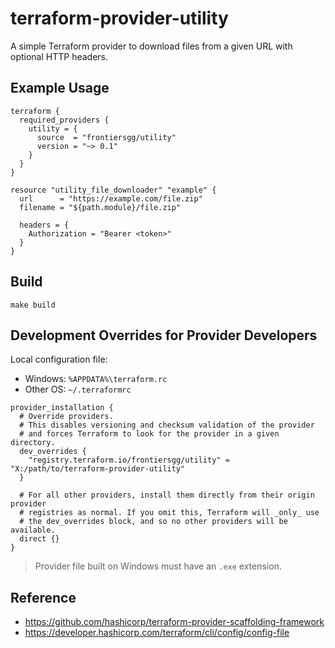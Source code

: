 # terraform-provider-utility

A simple Terraform provider to download files from a given URL with optional HTTP headers.

## Example Usage

```hcl
terraform {
  required_providers {
    utility = {
      source  = "frontiersgg/utility"
      version = "~> 0.1"
    }
  }
}

resource "utility_file_downloader" "example" {
  url      = "https://example.com/file.zip"
  filename = "${path.module}/file.zip"

  headers = {
    Authorization = "Bearer <token>"
  }
}
```

## Build

```shell
make build
```

## Development Overrides for Provider Developers

Local configuration file:

* Windows: `%APPDATA%\terraform.rc`
* Other OS: `~/.terraformrc`

```hcl
provider_installation {
  # Override providers.
  # This disables versioning and checksum validation of the provider
  # and forces Terraform to look for the provider in a given directory.
  dev_overrides {
    "registry.terraform.io/frontiersgg/utility" = "X:/path/to/terraform-provider-utility"
  }

  # For all other providers, install them directly from their origin provider
  # registries as normal. If you omit this, Terraform will _only_ use
  # the dev_overrides block, and so no other providers will be available.
  direct {}
}
```

> Provider file built on Windows must have an `.exe` extension.

## Reference

* https://github.com/hashicorp/terraform-provider-scaffolding-framework
* https://developer.hashicorp.com/terraform/cli/config/config-file
